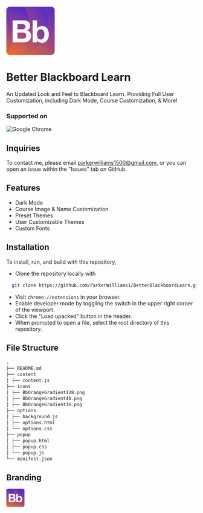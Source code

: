 ![Better Blackboard Learn](/icons/BbOrangeGradient128.png)

# Better Blackboard Learn

An Updated Look and Feel to Blackboard Learn. Providing Full User Customization, including Dark Mode, Course Customization, &  More!

### Supported on

![Google Chrome](https://img.shields.io/badge/Google%20Chrome-4285F4?style=for-the-badge&logo=GoogleChrome&logoColor=white)

## Inquiries

To contact me, please email parkerwilliams1500@gmail.com, or you can open an issue within the "Issues" tab on GitHub.

## Features
- Dark Mode
- Course Image & Name Customization
- Preset Themes
- User Customizable Themes
- Custom Fonts

## Installation

To install, run, and build with this repository,

- Clone the repository locally with

```bash
  git clone https://github.com/ParkerWilliams1/BetterBlackboardLearn.git
```

- Visit `chrome://extensions` in your browser.
- Enable developer mode by toggling the switch in the upper right corner of the viewport.
- Click the "Load upacked" button in the header.
- When prompted to open a file, select the root directory of this repository.

## File Structure

```
.
├── README.md
├── content
│ ├── content.js
├── icons
│ ├── BbOrangeGradient128.png
│ ├── BbOrangeGradient48.png
│ ├── BbOrangeGradient16.png
├── options
│ ├── background.js
│ ├── options.html
│ └── options.css
├── popup
│ ├── popup.html
│ ├── popup.css
│ └── popup.js
└── manifest.json
```

## Branding

![Better Blackboard Learn](/icons/BbOrangeGradient48.png)
